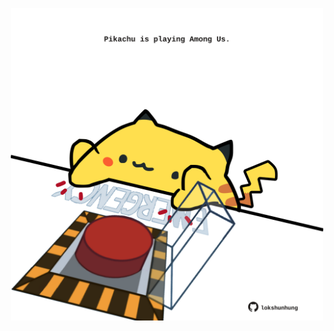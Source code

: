 <!-- built at 28/01/2021, 09:27:07 UTC -->
<p align="center">
  <img width="500" height="500" src="./ReadmeImage.svg">
</p>
